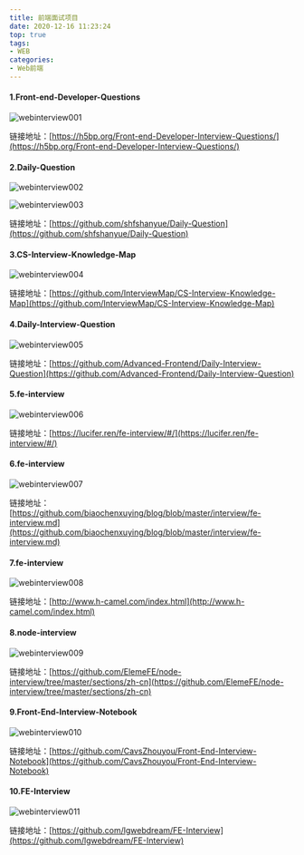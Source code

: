 ```yaml
---
title: 前端面试项目
date: 2020-12-16 11:23:24
top: true
tags:
- WEB
categories:
- Web前端
---
```


#### 1.Front-end-Developer-Questions
<!--more-->
![webinterview001](http://alivnram-test.oss-cn-beijing.aliyuncs.com/alivnblog/webinterview001.jpg)

链接地址：[https://h5bp.org/Front-end-Developer-Interview-Questions/](https://h5bp.org/Front-end-Developer-Interview-Questions/)

#### 2.Daily-Question

![webinterview002](http://alivnram-test.oss-cn-beijing.aliyuncs.com/alivnblog/webinterview002.jpg)

![webinterview003](http://alivnram-test.oss-cn-beijing.aliyuncs.com/alivnblog/webinterview003.jpg)

链接地址：[https://github.com/shfshanyue/Daily-Question](https://github.com/shfshanyue/Daily-Question)

#### 3.CS-Interview-Knowledge-Map

![webinterview004](http://alivnram-test.oss-cn-beijing.aliyuncs.com/alivnblog/webinterview004.jpg)

链接地址：[https://github.com/InterviewMap/CS-Interview-Knowledge-Map](https://github.com/InterviewMap/CS-Interview-Knowledge-Map)

#### 4.Daily-Interview-Question

![webinterview005](http://alivnram-test.oss-cn-beijing.aliyuncs.com/alivnblog/webinterview005.jpg)

链接地址：[https://github.com/Advanced-Frontend/Daily-Interview-Question](https://github.com/Advanced-Frontend/Daily-Interview-Question)

#### 5.fe-interview

![webinterview006](http://alivnram-test.oss-cn-beijing.aliyuncs.com/alivnblog/webinterview006.jpg)

链接地址：[https://lucifer.ren/fe-interview/#/](https://lucifer.ren/fe-interview/#/)

#### 6.fe-interview

![webinterview007](http://alivnram-test.oss-cn-beijing.aliyuncs.com/alivnblog/webinterview007.jpg)

链接地址：[https://github.com/biaochenxuying/blog/blob/master/interview/fe-interview.md](https://github.com/biaochenxuying/blog/blob/master/interview/fe-interview.md)


#### 7.fe-interview

![webinterview008](http://alivnram-test.oss-cn-beijing.aliyuncs.com/alivnblog/webinterview008.jpg)

链接地址：[http://www.h-camel.com/index.html](http://www.h-camel.com/index.html)

#### 8.node-interview

![webinterview009](http://alivnram-test.oss-cn-beijing.aliyuncs.com/alivnblog/webinterview009.jpg)

链接地址：[https://github.com/ElemeFE/node-interview/tree/master/sections/zh-cn](https://github.com/ElemeFE/node-interview/tree/master/sections/zh-cn)

#### 9.Front-End-Interview-Notebook

![webinterview010](http://alivnram-test.oss-cn-beijing.aliyuncs.com/alivnblog/webinterview010.jpg)

链接地址：[https://github.com/CavsZhouyou/Front-End-Interview-Notebook](https://github.com/CavsZhouyou/Front-End-Interview-Notebook)

#### 10.FE-Interview

![webinterview011](http://alivnram-test.oss-cn-beijing.aliyuncs.com/alivnblog/webinterview011.jpg)

链接地址：[https://github.com/lgwebdream/FE-Interview](https://github.com/lgwebdream/FE-Interview)